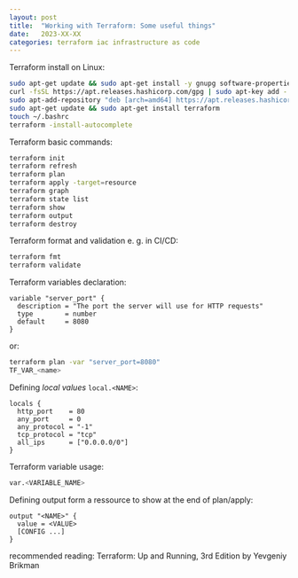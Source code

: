 ```yaml
---
layout: post
title:  "Working with Terraform: Some useful things"
date:   2023-XX-XX
categories: terraform iac infrastructure as code
---
```


Terraform install on Linux:

```bash
sudo apt-get update && sudo apt-get install -y gnupg software-properties-common curl
curl -fsSL https://apt.releases.hashicorp.com/gpg | sudo apt-key add -
sudo apt-add-repository "deb [arch=amd64] https://apt.releases.hashicorp.com $(lsb_release -cs) main"
sudo apt-get update && sudo apt-get install terraform
touch ~/.bashrc
terraform -install-autocomplete
```

Terraform basic commands:

```bash
terraform init
terraform refresh
terraform plan
terraform apply -target=resource
terraform graph
terraform state list
terraform show
terraform output
terraform destroy
```

Terraform format and validation e. g. in CI/CD:

```bash
terraform fmt
terraform validate
```

Terraform variables declaration:

```hcl
variable "server_port" {
  description = "The port the server will use for HTTP requests"
  type        = number
  default     = 8080
}
```

or:

```bash
terraform plan -var "server_port=8080"
TF_VAR_<name>
```

Defining *local values* `local.<NAME>`:

```hcl
locals {
  http_port    = 80
  any_port     = 0
  any_protocol = "-1"
  tcp_protocol = "tcp"
  all_ips      = ["0.0.0.0/0"]
}
```

Terraform variable usage:

```bash
var.<VARIABLE_NAME>
```

Defining output form a ressource to show at the end of plan/apply:

```hcl
output "<NAME>" {
  value = <VALUE>
  [CONFIG ...]
}
```

recommended reading: Terraform: Up and Running, 3rd Edition
by Yevgeniy Brikman

